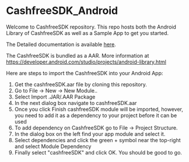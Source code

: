 # CashfreeSDK_Android

Welcome to CashfreeSDK repository. This repo hosts both the Android Library of CashfreeSDK as well as a Sample App to get you started.

The Detailed documentation is available [here](http://docs.gocashfree.com/docs/v1/).
 
The CashfreeSDK is bundled as a AAR. More information at https://developer.android.com/studio/projects/android-library.html


Here are steps to import the CashfreeSDK into your Android App:

1. Get the cashfreeSDK.aar file by cloning this repository.
2. Go to File -> New -> New Module..
3. Select Import .JAR/.AAR Package
4. In the next dialog box navigate to cashfreeSDK.aar
5. Once you click Finish cashfreeSDK module will be imported, however, you need to add it as a dependency to your project before it can be used
6. To add dependency on CashfreeSDK go to File -> Project Structure. 
7. In the dialog box on the left find your app module and select it.
8. Select dependencies and click the green + symbol near the top-right and select Module Dependency
9. Finally select "cashfreeSDK" and click OK. You should be good to go.



